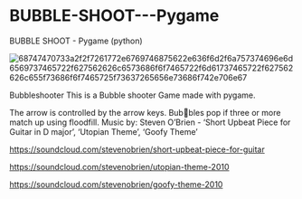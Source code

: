 # BUBBLE-SHOOT---Pygame
BUBBLE SHOOT - Pygame (python)

![68747470733a2f2f7261772e6769746875622e636f6d2f6a757374696e6d6569737465722f627562626c6573686f6f7465722f6d61737465722f627562626c655f73686f6f7465725f73637265656e73686f742e706e67](https://user-images.githubusercontent.com/83162417/141504686-686a7e0b-d038-414b-ba83-0195cd0b6f3c.png)


Bubbleshooter
 This is a Bubble shooter Game made with pygame.
 
 The arrow is controlled by the arrow keys. 
 Bubbles pop if three or more match up using floodfill.
Music by: Steven O’Brien -
‘Short Upbeat Piece for Guitar in D major’, ‘Utopian Theme’, ‘Goofy Theme’

https://soundcloud.com/stevenobrien/short-upbeat-piece-for-guitar

https://soundcloud.com/stevenobrien/utopian-theme-2010

https://soundcloud.com/stevenobrien/goofy-theme-2010
